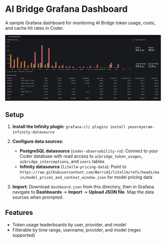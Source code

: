 # AI Bridge Grafana Dashboard

A sample Grafana dashboard for monitoring AI Bridge token usage, costs, and cache hit rates in Coder.

![AI Bridge example Grafana Dashboard](./grafana_dashboard.png)


## Setup

1. **Install the Infinity plugin**: `grafana-cli plugins install yesoreyeram-infinity-datasource`

2. **Configure data sources**:
   - **PostgreSQL datasource** (`coder-observability-ro`): Connect to your Coder database with read access to `aibridge_token_usages`, `aibridge_interceptions`, and `users` tables
   - **Infinity datasource** (`litellm-pricing-data`): Point to `https://raw.githubusercontent.com/BerriAI/litellm/refs/heads/main/model_prices_and_context_window.json` for model pricing data

3. **Import**: Download `dashboard.json` from this directory, then in Grafana navigate to **Dashboards** → **Import** → **Upload JSON file**. Map the data sources when prompted.

## Features

- Token usage leaderboards by user, provider, and model
- Filterable by time range, username, provider, and model (regex supported)

